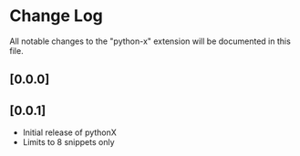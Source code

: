 # Change Log

All notable changes to the "python-x" extension will be documented in this file.

## [0.0.0]
## [0.0.1]

- Initial release of pythonX
- Limits to 8 snippets only
